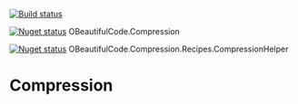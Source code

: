 [![Build status](https://ci.appveyor.com/api/projects/status/m571abtw2c7egm9p?svg=true)](https://ci.appveyor.com/project/SurajGupta/obeautifulcode-compression)

[![Nuget status](https://img.shields.io/nuget/v/OBeautifulCode.Compression.svg)](https://www.nuget.org/packages/OBeautifulCode.Compression)  OBeautifulCode.Compression

[![Nuget status](https://img.shields.io/nuget/v/OBeautifulCode.Compression.Recipes.CompressionHelper.svg)](https://www.nuget.org/packages/OBeautifulCode.Compression.Recipes.CompressionHelper)  OBeautifulCode.Compression.Recipes.CompressionHelper


Compression
===========
